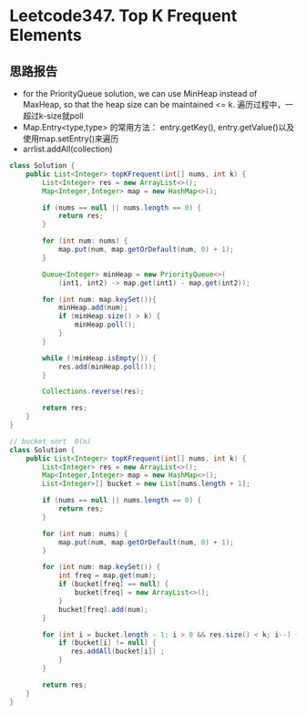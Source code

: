 # Leetcode347. Top K Frequent Elements

## 思路报告
* for the PriorityQueue solution, we can use MinHeap instead of MaxHeap, so that the heap size can be maintained <= k. 遍历过程中，一超过k-size就poll
* Map.Entry<type,type> 的常用方法： entry.getKey(), entry.getValue()以及使用map.setEntry()来遍历
* arrlist.addAll(collection)
```java
class Solution {
    public List<Integer> topKFrequent(int[] nums, int k) {
        List<Integer> res = new ArrayList<>();
        Map<Integer,Integer> map = new HashMap<>();

        if (nums == null || nums.length == 0) {
            return res;
        }

        for (int num: nums) {
            map.put(num, map.getOrDefault(num, 0) + 1);
        }

        Queue<Integer> minHeap = new PriorityQueue<>(
            (int1, int2) -> map.get(int1) - map.get(int2));

        for (int num: map.keySet()){
            minHeap.add(num);
            if (minHeap.size() > k) {
                minHeap.poll();
            }
        }

        while (!minHeap.isEmpty()) {
            res.add(minHeap.poll());
        }

        Collections.reverse(res);

        return res;
    }
}

// bucket sort  O(n)
class Solution {
    public List<Integer> topKFrequent(int[] nums, int k) {
        List<Integer> res = new ArrayList<>();
        Map<Integer,Integer> map = new HashMap<>();
        List<Integer>[] bucket = new List[nums.length + 1];

        if (nums == null || nums.length == 0) {
            return res;
        }

        for (int num: nums) {
            map.put(num, map.getOrDefault(num, 0) + 1);
        }

        for (int num: map.keySet()) {
            int freq = map.get(num);
            if (bucket[freq] == null) {
                bucket[freq] = new ArrayList<>();
            }
            bucket[freq].add(num);
        }

        for (int i = bucket.length - 1; i > 0 && res.size() < k; i--) {
            if (bucket[i] != null) {
               res.addAll(bucket[i]) ;
            }
        }

        return res;
    }
}
